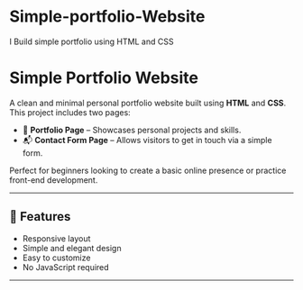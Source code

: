 # Simple-portfolio-Website
I Build simple portfolio using HTML and CSS
# Simple Portfolio Website

A clean and minimal personal portfolio website built using **HTML** and **CSS**. This project includes two pages:

- 🎨 **Portfolio Page** – Showcases personal projects and skills.
- 📬 **Contact Form Page** – Allows visitors to get in touch via a simple form.

Perfect for beginners looking to create a basic online presence or practice front-end development.

---

## 🔧 Features

- Responsive layout
- Simple and elegant design
- Easy to customize
- No JavaScript required

---
